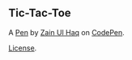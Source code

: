 Tic-Tac-Toe
-----------


A [Pen](http://codepen.io/drsherlock/pen/yOgvNL) by [Zain Ul Haq](http://codepen.io/drsherlock) on [CodePen](http://codepen.io/).

[License](http://codepen.io/drsherlock/pen/yOgvNL/license).